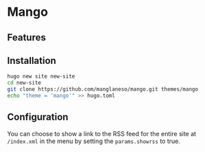# Mango

## Features

## Installation
```sh
hugo new site new-site
cd new-site
git clone https://github.com/manglaneso/mango.git themes/mango
echo "theme = 'mango'" >> hugo.toml
```
## Configuration

You can choose to show a link to the RSS feed for the entire site at `/index.xml` in the menu by setting the `params.showrss` to true.